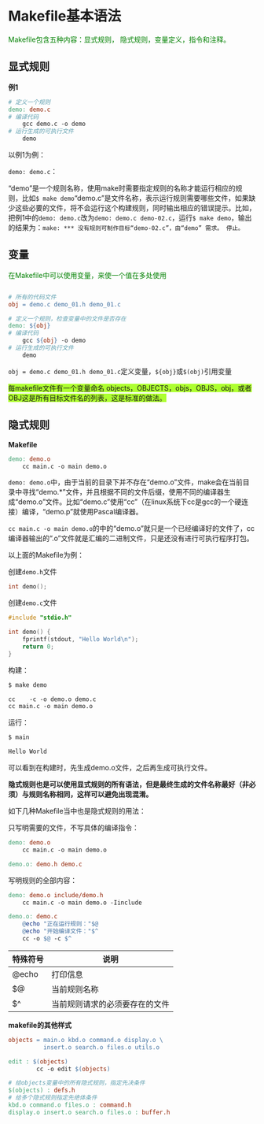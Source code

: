 # Makefile基本语法

<span style="color: green">Makefile包含五种内容：显式规则， 隐式规则，变量定义，指令和注释。</span>

## 显式规则

**例1**

```makefile
# 定义一个规则
demo: demo.c
# 编译代码
	gcc demo.c -o demo
# 运行生成的可执行文件
	demo
```

以例1为例：

`demo: demo.c`：

​	“demo”是一个规则名称，使用make时需要指定规则的名称才能运行相应的规则，比如`$ make demo`
​	“demo.c”是文件名称，表示运行规则需要哪些文件，如果缺少这些必要的文件，将不会运行这个构建规则，同时输出相应的错误提示。比如，把例1中的`demo: demo.c`改为`demo: demo.c demo-02.c`，运行`$ make demo`，输出的结果为：`make: *** 没有规则可制作目标“demo-02.c”，由“demo” 需求。 停止。`

## 变量

<span style="color: green">在Makefile中可以使用变量，来使一个值在多处使用</span>

```makefile

# 所有的代码文件
obj = demo.c demo_01.h demo_01.c

# 定义一个规则，检查变量中的文件是否存在
demo: ${obj}
# 编译代码
	gcc ${obj} -o demo
# 运行生成的可执行文件
	demo
```

`obj = demo.c demo_01.h demo_01.c`定义变量，`${obj}`或`$(obj)`引用变量

<span style="background-color: greenyellow">每makefile文件有一个变量命名 objects，OBJECTS，objs，OBJS，obj，或者OBJ这是所有目标文件名的列表，这是标准的做法。</span>

## 隐式规则

**Makefile**

```makefile
demo: demo.o
	cc main.c -o main demo.o
```

`demo: demo.o`中，由于当前的目录下并不存在“demo.o”文件，make会在当前目录中寻找“demo.*”文件，并且根据不同的文件后缀，使用不同的编译器生成“demo.o”文件。比如“demo.c”使用“cc”（在linux系统下cc是gcc的一个硬连接）编译，“demo.p”就使用Pascal编译器。

`cc main.c -o main demo.o`的中的“demo.o”就只是一个已经编译好的文件了，cc编译器输出的“.o”文件就是汇编的二进制文件，只是还没有进行可执行程序打包。

以上面的Makefile为例：

创建`demo.h`文件

```c
int demo();
```

创建`demo.c`文件

```c
#include "stdio.h"

int demo() {
    fprintf(stdout, "Hello World\n");
    return 0;
}
```

构建：

```bash
$ make demo
```

```txt
cc    -c -o demo.o demo.c
cc main.c -o main demo.o
```

运行：

```bash
$ main
```

```txt
Hello World
```

可以看到在构建时，先生成demo.o文件，之后再生成可执行文件。

**隐式规则也是可以使用显式规则的所有语法，但是最终生成的文件名称最好（非必须）与规则名称相同，这样可以避免出现混淆。**

如下几种Makefile当中也是隐式规则的用法：

只写明需要的文件，不写具体的编译指令：

```makefile
demo: demo.o
	cc main.c -o main demo.o

demo.o: demo.h demo.c
```

写明规则的全部内容：

```makefile
demo: demo.o include/demo.h
	cc main.c -o main demo.o -Iinclude

demo.o: demo.c
	@echo "正在运行规则："$@
	@echo "开始编译文件："$^
	cc -o $@ -c $^
```

| 特殊符号 | 说明                           |
| -------- | ------------------------------ |
| @echo    | 打印信息                       |
| $@       | 当前规则名称                   |
| $^       | 当前规则请求的必须要存在的文件 |

**makefile的其他样式**

```makefile
objects = main.o kbd.o command.o display.o \
          insert.o search.o files.o utils.o

edit : $(objects)
        cc -o edit $(objects)

# 给objects变量中的所有隐式规则，指定先决条件
$(objects) : defs.h
# 给多个隐式规则指定先绝体条件
kbd.o command.o files.o : command.h
display.o insert.o search.o files.o : buffer.h
```
